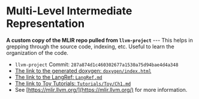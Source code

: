 # Multi-Level Intermediate Representation

__A custom copy of the MLIR repo pulled from `llvm-project`__ ---
This helps in grepping through the source code, indexing, etc. Useful to
learn the organization of the code.

- `llvm-project` Commit: `287a874d1c460302677a1530a75d94bae4d4a348`
- [The link to the generated doxygen: `doxygen/index.html`](doxygen/index.html)
- [The link to the LangRef: `LangRef.md`](LangRef.md)
- [The link to  Toy Tutorials: `Tutorials/Toy/Ch1.md`](Tutorials/Toy/Ch-1.md)
- See [https://mlir.llvm.org/](https://mlir.llvm.org/) for more information.

